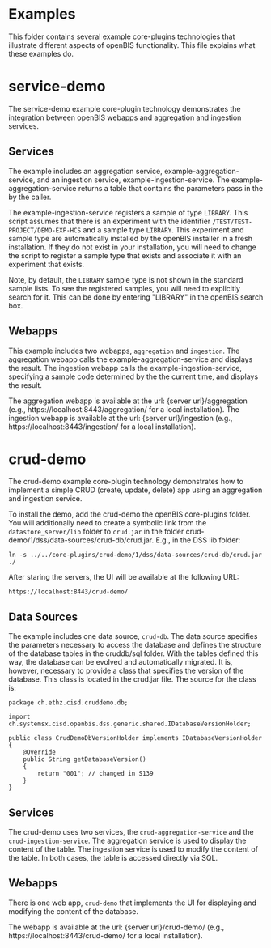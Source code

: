 Examples
========

This folder contains several example core-plugins technologies that illustrate different aspects of openBIS functionality. This file explains what these examples do.

service-demo
============

The service-demo example core-plugin technology demonstrates the integration between openBIS webapps and aggregation and ingestion services. 

Services
--------

The example includes an aggregation service, example-aggregation-service, and an ingestion service, example-ingestion-service. The example-aggregation-service returns a table that contains the parameters pass in the by the caller. 

The example-ingestion-service registers a sample of type `LIBRARY`. This script assumes that there is an experiment with the identifier `/TEST/TEST-PROJECT/DEMO-EXP-HCS` and a sample type `LIBRARY`. This experiment and sample type are automatically installed by the openBIS installer in a fresh installation. If they do not exist in your installation, you will need to change the script to register a sample type that exists and associate it with an experiment that exists.

Note, by default, the `LIBRARY` sample type is not shown in the standard sample lists. To see the registered samples, you will need to explicitly search for it. This can be done by entering "LIBRARY" in the openBIS search box.

Webapps
-------

This example includes two webapps, `aggregation` and `ingestion`. The aggregation webapp calls the example-aggregation-service and displays the result. The ingestion webapp calls the example-ingestion-service, specifying a sample code determined by the the current time, and displays the result.

The aggregation webapp is available at the url: {server url}/aggregation (e.g., https://localhost:8443/aggregation/ for a local installation).
The ingestion webapp is available at the url: {server url}/ingestion (e.g., https://localhost:8443/ingestion/ for a local installation).

crud-demo
=========

The crud-demo example core-plugin technology demonstrates how to implement a simple CRUD (create, update, delete) app using an aggregation and ingestion service.

To install the demo, add the crud-demo the openBIS core-plugins folder. You will additionally need to create a symbolic link from the `datastore_server/lib` folder to `crud.jar` in the folder crud-demo/1/dss/data-sources/crud-db/crud.jar. E.g., in the DSS lib folder:

	ln -s ../../core-plugins/crud-demo/1/dss/data-sources/crud-db/crud.jar ./

After staring the servers, the UI will be available at the following URL:

	https://localhost:8443/crud-demo/

Data Sources
------------

The example includes one data source, `crud-db`. The data source specifies the parameters necessary to access the database and defines the structure of the database tables in the cruddb/sql folder. With the tables defined this way, the database can be evolved and automatically migrated. It is, however, necessary to provide a class that specifies the version of the database. This class is located in the crud.jar file. The source for the class is:

	package ch.ethz.cisd.cruddemo.db;

	import ch.systemsx.cisd.openbis.dss.generic.shared.IDatabaseVersionHolder;

	public class CrudDemoDbVersionHolder implements IDatabaseVersionHolder
	{
	    @Override
	    public String getDatabaseVersion()
	    {
	        return "001"; // changed in S139
	    }
	}


Services
--------

The crud-demo uses two services, the `crud-aggregation-service` and the `crud-ingestion-service`. The aggregation service is used to display the content of the table. The ingestion service is used to modify the content of the table. In both cases, the table is accessed directly via SQL.


Webapps
-------

There is one web app, `crud-demo` that implements the UI for displaying and modifying the content of the database. 

The webapp is available at the url: {server url}/crud-demo/ (e.g., https://localhost:8443/crud-demo/ for a local installation).
